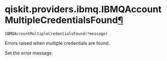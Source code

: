 # qiskit.providers.ibmq.IBMQAccountMultipleCredentialsFound[¶](#qiskit-providers-ibmq-ibmqaccountmultiplecredentialsfound "Permalink to this headline")

<span id="undefined" />

`IBMQAccountMultipleCredentialsFound(*message)`

Errors raised when multiple credentials are found.

Set the error message.
